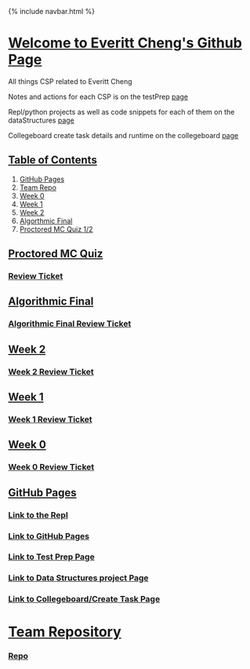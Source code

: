 {% include navbar.html %}


# <u> Welcome to Everitt Cheng's Github Page </u>
All things CSP related to Everitt Cheng

Notes and actions for each CSP is on the testPrep [page](https://ninjabreadlord.github.io/Tri-3-Everitt-Cheng/testprep)

Repl/python projects as well as code snippets for each of them on the dataStructures [page](https://ninjabreadlord.github.io/Tri-3-Everitt-Cheng/datastructures)

Collegeboard create task details and runtime on the collegeboard [page](https://ninjabreadlord.github.io/Tri-3-Everitt-Cheng/collegeboard)

## <u> Table of Contents </u>
1. [GitHub Pages](https://github.com/NinjaBreadLord/Tri-3-Everitt-Cheng/blob/main/README.md#github-pages)
2. [Team Repo](https://github.com/NinjaBreadLord/Tri-3-Everitt-Cheng/blob/main/README.md#team-repository)
3. [Week 0 ](https://github.com/NinjaBreadLord/Tri-3-Everitt-Cheng/blob/main/README.md#week-0)
4. [Week 1 ](https://github.com/NinjaBreadLord/Tri-3-Everitt-Cheng/blob/main/README.md#week-1)
5. [Week 2](https://github.com/NinjaBreadLord/Tri-3-Everitt-Cheng/blob/main/README.md#week-2)
6. [Algorthmic Final](https://github.com/NinjaBreadLord/Tri-3-Everitt-Cheng/blob/main/README.md#algorithmic-final)
7. [Proctored MC Quiz 1/2](https://github.com/NinjaBreadLord/Tri-3-Everitt-Cheng/blob/main/README.md#proctored-mc-quiz)


## <u>Proctored MC Quiz</u>
### [Review Ticket](https://github.com/NinjaBreadLord/Tri-3-Everitt-Cheng/issues/7)

## <u>Algorithmic Final</u>
### [Algorithmic Final Review Ticket](https://github.com/NinjaBreadLord/Tri-3-Everitt-Cheng/issues/4)

## <u>Week 2</u>
### [Week 2 Review Ticket](https://github.com/NinjaBreadLord/Tri-3-Everitt-Cheng/issues/3)

## <u>Week 1</u>
### [Week 1 Review Ticket](https://github.com/NinjaBreadLord/Tri-3-Everitt-Cheng/issues/2)

## <u>Week 0</u>
### [Week 0 Review Ticket](https://github.com/NinjaBreadLord/Tri-3-Everitt-Cheng/issues/1)

## <u>GitHub Pages</u>
### [Link to the Repl](https://replit.com/@EverittC/Tri-3-Everitt-Cheng#repl/menu.py)

### [Link to GitHub Pages](https://ninjabreadlord.github.io/Tri-3-Everitt-Cheng)
### [Link to Test Prep Page](https://ninjabreadlord.github.io/Tri-3-Everitt-Cheng/testprep)
### [Link to Data Structures project Page](https://ninjabreadlord.github.io/Tri-3-Everitt-Cheng/datastructures)
### [Link to Collegeboard/Create Task Page](https://ninjabreadlord.github.io/Tri-3-Everitt-Cheng/collegeboard)

# <u> Team Repository</u>

### [Repo](https://github.com/NinjaBreadLord/grup-grass)


